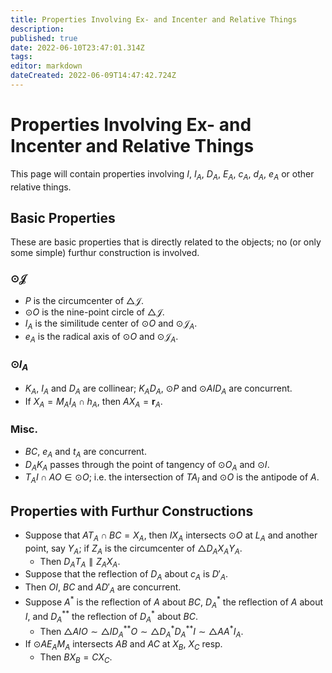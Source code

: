 ```yaml
---
title: Properties Involving Ex- and Incenter and Relative Things
description: 
published: true
date: 2022-06-10T23:47:01.314Z
tags: 
editor: markdown
dateCreated: 2022-06-09T14:47:42.724Z
---
```


# Properties Involving Ex- and Incenter and Relative Things

This page will contain properties involving $I$, $I_A$, $D_A$, $E_A$, $c_A$, $d_A$, $e_A$ or other relative things.

## Basic Properties
These are basic properties that is directly related to the objects; no (or only some simple) furthur construction is involved.

### $\odot\mathcal J$
- $P$ is the circumcenter of $\triangle\mathcal J$.
- $\odot O$ is the nine-point circle of $\triangle\mathcal J$.
 - $I_A$ is the similitude center of $\odot O$ and $\odot\mathcal J_A$. 
- $e_A$ is the radical axis of $\odot O$ and $\odot\mathcal J_A$.

### $\odot I_A$
- $K_A$, $I_A$ and $D_A$ are collinear; $K_AD_A$, $\odot P$ and $\odot AID_A$ are concurrent.
- If $X_A=M_AI_A\cap h_A$, then $AX_A=\mathbf r_A$.

### Misc.
- $BC$, $e_A$ and $t_A$ are concurrent.
- $D_AK_A$ passes through the point of tangency of $\odot O_A$ and $\odot I$.
- $T_AI\cap AO\in\odot O$; i.e. the intersection of $TA_I$ and $\odot O$ is the antipode of $A$.

## Properties with Furthur Constructions
- Suppose that $AT_A\cap BC=X_A$, then $IX_A$ intersects $\odot O$ at $L_A$ and another point, say $Y_A$; if $Z_A$ is the circumcenter of $\triangle D_AX_AY_A$.
  - Then $D_AT_A\parallel Z_AX_A$.
- Suppose that the reflection of $D_A$ about $c_A$ is $D'_A$.
 - Then $OI$, $BC$ and $AD'_A$ are concurrent.
- Suppose $A^*$ is the reflection of $A$ about $BC$, $D_A^*$ the reflection of $A$ about $I$, and $D_A^{**}$ the reflection of $D_A^*$ about $BC$.
  - Then $\triangle AIO\sim\triangle ID_A^{**}O\sim\triangle D_A^*D_A^{**}I\sim\triangle AA^*I_A$.
- If $\odot AE_AM_A$ intersects $AB$ and $AC$ at $X_B$, $X_C$ resp.
  - Then $BX_B=CX_C$.
